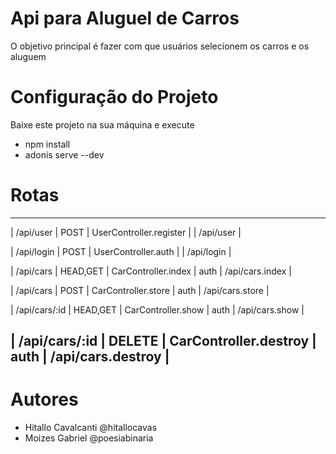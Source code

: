 # Api para Aluguel de Carros
O objetivo principal é fazer com que usuários selecionem os carros e os aluguem

# Configuração do Projeto
Baixe este projeto na sua máquina e execute
- npm install
- adonis serve --dev

# Rotas

---------------------------------------------------------------------------------------
| /api/user     | POST     | UserController.register |            | /api/user         |        

| /api/login    | POST     | UserController.auth     |            | /api/login        |        

| /api/cars     | HEAD,GET | CarController.index     | auth       | /api/cars.index   |        

| /api/cars     | POST     | CarController.store     | auth       | /api/cars.store   |       

| /api/cars/:id | HEAD,GET | CarController.show      | auth       | /api/cars.show    |       

| /api/cars/:id | DELETE   | CarController.destroy   | auth       | /api/cars.destroy |       
---------------------------------------------------------------------------------------

# Autores
- Hitallo Cavalcanti @hitallocavas
- Moizes Gabriel @poesiabinaria

